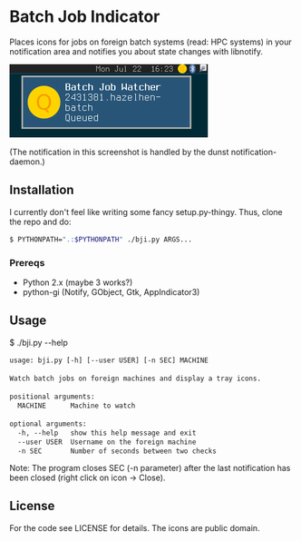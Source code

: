 # Batch Job Indicator

Places icons for jobs on foreign batch systems (read: HPC systems)
in your notification area and notifies you about state changes
with libnotify.

![screenshot](https://raw.githubusercontent.com/hirschsn/batch-job-indicator/master/screenshot.png)

(The notification in this screenshot is handled by the dunst notification-daemon.)

## Installation

I currently don't feel like writing some fancy setup.py-thingy.
Thus, clone the repo and do:
```sh
$ PYTHONPATH=".:$PYTHONPATH" ./bji.py ARGS...
```

### Prereqs

- Python 2.x (maybe 3 works?)
- python-gi (Notify, GObject, Gtk, AppIndicator3)

## Usage

$ ./bji.py --help
```
usage: bji.py [-h] [--user USER] [-n SEC] MACHINE

Watch batch jobs on foreign machines and display a tray icons.

positional arguments:
  MACHINE      Machine to watch

optional arguments:
  -h, --help   show this help message and exit
  --user USER  Username on the foreign machine
  -n SEC       Number of seconds between two checks
```

Note: The program closes SEC (-n parameter) after the last notification has been closed
(right click on icon -> Close).

## License

For the code see LICENSE for details. The icons are public domain.

